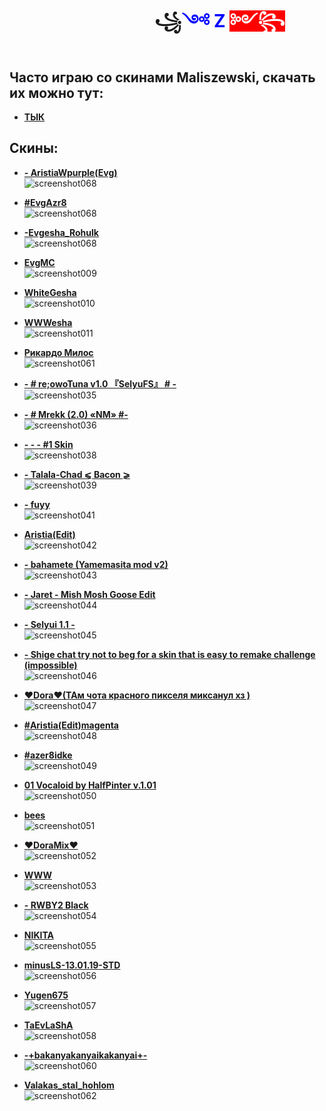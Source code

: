 # ㅤㅤㅤㅤㅤㅤㅤㅤㅤ꧁<span style="color: blue;">༺ Z </span><span style="color: white; background-color: red;">༻꧂</span>

## Часто играю со скинами Maliszewski, скачать их можно тут:
- **[ТЫК](https://github.com/thepro2k/Maliszewski-osu-skins/blob/main/skin.md)** 
## Скины:

- **[- AristiaWpurple(Evg)](https://github.com/Evgesha675/Evgesha675_osu-skins/raw/main/skins/-AristiaWpurple(Evg).osk)**  
  ![screenshot068](./pngs/screenshot068.jpg)

- **[#EvgAzr8](https://github.com/Evgesha675/Evgesha675_osu-skins/raw/main/skins/#EvgAzr8.osk)**  
![screenshot068](./pngs/screenshot076.jpg)

- **[-Evgesha_Rohulk](https://github.com/Evgesha675/Evgesha675_osu-skins/raw/main/skins/-Evgesha_Rohulk.osk)**  
  ![screenshot068](./pngs/screenshot071.jpg)

- **[EvgMC](https://drive.google.com/uc?export=download&id=1JIHmBfmCmEHXt6oM_95f-BTl5PJRBh7m)**  
  ![screenshot009](./pngs/screenshot009.jpg)

- **[WhiteGesha](https://drive.google.com/uc?export=download&id=18f0PK0QpNwRz3JuSN5gcexnoS1bvmAQk)**  
  ![screenshot010](./pngs/screenshot010.jpg)

- **[WWWesha](https://drive.google.com/uc?export=download&id=1CMAgwbNt_0Z6X7RCgKdGY3tESkusXYO6)**  
  ![screenshot011](./pngs/screenshot011.jpg)

- **[Рикардо Милос](https://drive.google.com/uc?export=download&confirm=no_antivirus&id=1zsobB2HA-ucQPlM8xAG_5_vRkKzQYStb)**  
  ![screenshot061](./pngs/screenshot061.jpg)

- **[- # re;owoTuna v1.0 『SelyuFS』 # -](https://drive.google.com/uc?export=download&confirm=no_antivirus&id=1mtuaTRa-KYrk84jOPG3Hh34HXwfoVj0f)**  
  ![screenshot035](./pngs/screenshot035.jpg)

- **[-        # Mrekk (2.0) «NM» #-](https://drive.google.com/uc?export=download&confirm=no_antivirus&id=1jiimkYAzDEqixyIhtyVtdWE_wWmR7Xyy)**  
  ![screenshot036](./pngs/screenshot036.jpg)

- **[-  -  - #1 Skin](https://drive.google.com/uc?export=download&confirm=no_antivirus&id=13IKxrPlfvrROqM0rPPvEZdv3ga6gWpdO)**  
  ![screenshot038](./pngs/screenshot038.jpg)

- **[-    Talala-Chad ⩽ Bacon ⩾](https://drive.google.com/uc?export=download&confirm=no_antivirus&id=1TxkXeS0KG7hHzsIDy_vrc5GRcuHCOKzn)**  
  ![screenshot039](./pngs/screenshot039.jpg)

- **[-  fuyy](https://drive.google.com/uc?export=download&confirm=no_antivirus&id=1pywJGyZv1M-RWSCPpVNcsePwxT8Te4K5)**  
  ![screenshot041](./pngs/screenshot041.jpg)

- **[Aristia(Edit)](https://drive.google.com/uc?export=download&confirm=no_antivirus&id=1IueVWRY-m8q7hCArcXmpcqz8u__C8q1G)**  
  ![screenshot042](./pngs/screenshot042.jpg)

- **[- bahamete (Yamemasita mod v2)](https://drive.google.com/uc?export=download&confirm=no_antivirus&id=12zmBuLqCFRRSPT2yJa6Mow7yIZpaZ7Ne)**  
  ![screenshot043](./pngs/screenshot043.jpg)

- **[- Jaret - Mish Mosh Goose Edit](https://drive.google.com/uc?export=download&confirm=no_antivirus&id=1CT6zdTiawbfNdKz_iZqDc99VTR5uw2jv)**  
  ![screenshot044](./pngs/screenshot044.jpg)

- **[- Selyui 1.1 -](https://drive.google.com/uc?export=download&confirm=no_antivirus&id=1s5DwDWQXRo10AxlNFvNmZPd1_9bbRiul)**  
  ![screenshot045](./pngs/screenshot045.jpg)

- **[- Shige chat try not to beg for a skin that is easy to remake challenge (impossible)](https://drive.google.com/uc?export=download&confirm=no_antivirus&id=15ZOd5zE0xWGgcXSDavGLzrd_YnX9-tJp)**  
  ![screenshot046](./pngs/screenshot046.jpg)

- **[♥Dora♥(ТАм чота красного пикселя миксанул хз )](https://drive.google.com/uc?export=download&confirm=no_antivirus&id=1WdI4luqhxVC-gMmLqegySXrFlX_TBJy5)**  
  ![screenshot047](./pngs/screenshot047.jpg)

- **[#Aristia(Edit)magenta](https://drive.google.com/uc?export=download&confirm=no_antivirus&id=11lGuQmTmAyVhhNrhVwgv7ALZFUv-qzhL)**  
  ![screenshot048](./pngs/screenshot048.jpg)

- **[#azer8idke](https://drive.google.com/uc?export=download&confirm=no_antivirus&id=1tME2vGaBwSorJtg4bpbMLo8xc4z_ZRtq)**  
  ![screenshot049](./pngs/screenshot049.jpg)

- **[01 Vocaloid by HalfPinter v.1.01](https://drive.google.com/uc?export=download&confirm=no_antivirus&id=1tOJewmka6kvFT7YOY0M007J1BUNTdXCP)**  
  ![screenshot050](./pngs/screenshot050.jpg)

- **[bees](https://drive.google.com/uc?export=download&confirm=no_antivirus&id=1ZTZmyCHUNCxmYplioudgr_n_l1sUsCva)**  
  ![screenshot051](./pngs/screenshot051.jpg)

- **[♥DoraMix♥](https://drive.google.com/uc?export=download&confirm=no_antivirus&id=1jBb5SPs69UipRSWAbjqbJpB8dEo4AHY7)**  
  ![screenshot052](./pngs/screenshot052.jpg)

- **[WWW](https://drive.google.com/uc?export=download&confirm=no_antivirus&id=1bEN1NVNJ9NWqgoywnPPz-OGgl_2Hf_ZA)**  
  ![screenshot053](./pngs/screenshot053.jpg)

- **[- RWBY2 Black](https://drive.google.com/uc?export=download&confirm=no_antivirus&id=1VPT2aSUHk8i4Mo7jBWy9UHKH2TdixObc)**  
  ![screenshot054](./pngs/screenshot054.jpg)

- **[NIKITA](https://drive.google.com/uc?export=download&confirm=no_antivirus&id=12JPe110tLgsvOY-Nwne0UHwqtazCTrEO)**  
  ![screenshot055](./pngs/screenshot055.jpg)

- **[minusLS-13.01.19-STD](https://drive.google.com/uc?export=download&confirm=no_antivirus&id=1nWifkXsDVsSdEDyEQ8ZS6GqfWVdydc6y)**  
  ![screenshot056](./pngs/screenshot056.jpg)

- **[Yugen675](https://drive.google.com/uc?export=download&confirm=no_antivirus&id=1VcmkXnF8jG1V28WD0Isp1F6UYBjN90yY)**  
  ![screenshot057](./pngs/screenshot057.jpg)

- **[TaEvLaShA](https://drive.google.com/uc?export=download&confirm=no_antivirus&id=1Z-_lvWktNduaM_vEcwhcadWLvmz3xHod)**  
  ![screenshot058](./pngs/screenshot058.jpg)

- **[-+bakanyakanyaikakanyai+-](https://drive.google.com/uc?export=download&confirm=no_antivirus&id=1XKbro3KalhofmBeKN66KT7PcggbV3bqP)**  
  ![screenshot060](./pngs/screenshot060.jpg)

- **[Valakas_stal_hohlom](https://drive.google.com/uc?export=download&confirm=no_antivirus&id=191fFo3ewspUWgrCZZbWYt_IKxyvYXQjS)**  
  ![screenshot062](./pngs/screenshot062.jpg)
